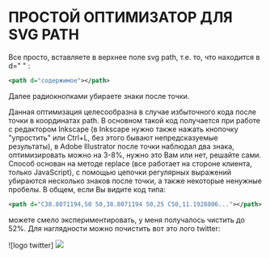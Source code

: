 # ПРОСТОЙ ОПТИМИЗАТОР ДЛЯ SVG PATH
Все просто, вставляете в верхнее поле svg path, т.е. то, что находится в d=" " :
```xml
<path d="содержимое"></path>
`````

Далее радиокнопками убираете знаки после точки.


Данная оптимизация целесообразна в случае избыточного кода после точки в координатах path. В основном такой код получается при работе с редактором Inkscape (в Inkscape нужно также нажать кнопочку "упростить" или Ctrl+L, без этого бывают непредсказуемые результаты), в Adobe Illustrator после точки наблюдал два знака, оптимизировать можно на 3-8%, нужно это Вам или нет, решайте сами.
Способ основан на методе replace (все работает на стороне клиента, только JavaScript), с помощью цепочки регулярных выражений убираются несколько знаков после точки, а также некоторые ненужные пробелы.
В общем, если Вы видите код типа:

```xml
<path d="C38.8071194,50 50,38.8071194 50,25 C50,11.1928806..."></path>
`````
можете смело экспериментировать, у меня получалось чистить до 52%.
Для наглядности можно почистить вот это лого twitter:

![logo twitter]
<img src="https://github.com/urgenmagger/svg_optim/blob/master/img/logo_tw.svg">
````
````

